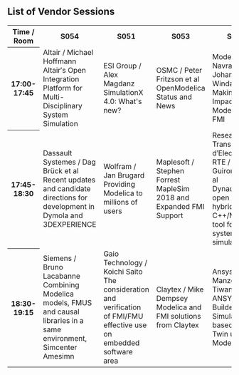 <h2>List of Vendor Sessions</h2>

<table>
<colgroup><col style="width: 10%;"><col style="width: 18%;"><col style="width: 18%;"><col style="width: 18%;"><col style="width: 18%;"><col style="width: 18%;"></colgroup>
<tr><th>Time / Room</th><th>S054</th><th>S051</th><th>S053</th><th>S052</th><th>S057</th></tr>
<tr><th>17:00-17:45</th>  <td>Altair / Michael Hoffmann<br>Altair&prime;s Open Integration Platform for Multi-Disciplinary System Simulation</td>
        <td>ESI Group / Alex Magdanz<br>SimulationX 4.0: What's new?</td>
        <td>OSMC / Peter Fritzson et al<br>OpenModelica Status and News</td>
        <td>Modelon / Jiri Navratil and Johan Windahl<br>Making an Impact with Modelica and FMI</td>
        <td>Monentia / Jose Juan Hernandez Cabrera<br>Daccosim NG: co-simulation made simpler and faster</td></tr>
<tr><th>17:45-18:30</th>  <td>Dassault Systemes / Dag Br&uuml;ck et al<br>Recent updates and candidate directions for development in Dymola and 3DEXPERIENCE</td>
        <td>Wolfram / Jan Brugard<br>Providing Modelica to millions of users</td>
        <td>Maplesoft / Stephen Forrest<br>MapleSim 2018 and Expanded FMI Support</td>
        <td>Reseau de Transport d&prime;Electricite RTE / Adrien Guironnet et al<br>Dyna&omega;o, an open source hybrid C++/Modelica tool for power system simulations</td>
        <td>Concurrent / Ramesh Praveenkumar<br>Running FMUs in real-time under Simulation Workbench (SimWB)</td></tr>
<tr><th>18:30-19:15</th>  <td>Siemens / Bruno Lacabanne<br>Combining Modelica models, FMUS and causal libraries in a same environment, Simcenter Amesimn</td>
        <td>Gaio Technology / Koichi Saito<br>The consideration and verification of FMI/FMU effective use on embedded software area</td>
        <td>Claytex / Mike Dempsey<br>Modelica and FMI solutions from Claytex</td>
        <td>Ansys / Manzoor Tiwana<br>ANSYS Twin Builder: Simulation based Digital Twin using Modelica</td>
        <td> </td></tr>
</table>
